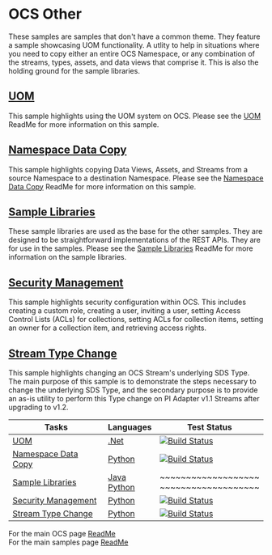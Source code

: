# OCS Other

These samples are samples that don't have a common theme. They feature a sample showcasing UOM functionality. A utlity to help in situations where you need to copy either an entire OCS Namespace, or any combination of the streams, types, assets, and data views that comprise it. This is also the holding ground for the sample libraries.

## [UOM](https://github.com/osisoft/sample-ocs-uom-dotnet)

This sample highlights using the UOM system on OCS. Please see the [UOM](https://github.com/osisoft/sample-ocs-uom-dotnet) ReadMe for more information on this sample.

## [Namespace Data Copy](https://github.com/osisoft/sample-ocs-namespace_data_copy-python)

This sample highlights copying Data Views, Assets, and Streams from a source Namespace to a destination Namespace. Please see the [Namespace Data Copy](https://github.com/osisoft/sample-ocs-namespace_data_copy-python) ReadMe for more information on this sample.

## [Sample Libraries](https://github.com/osisoft/OSI-Samples-OCS/blob/main/docs/SAMPLE_LIBRARIES.md)

These sample libraries are used as the base for the other samples. They are designed to be straightforward implementations of the REST APIs. They are for use in the samples. Please see the [Sample Libraries](https://github.com/osisoft/OSI-Samples-OCS/blob/main/docs/SAMPLE_LIBRARIES.md) ReadMe for more information on the sample libraries.

## [Security Management](https://github.com/osisoft/sample-ocs-security_management-python)

This sample highlights security configuration within OCS. This includes creating a custom role, creating a user, inviting a user, setting Access Control Lists (ACLs) for collections, setting ACLs for collection items, setting an owner for a collection item, and retrieving access rights.

## [Stream Type Change](https://github.com/osisoft/sample-ocs-stream_type_change-python)

This sample highlights changing an OCS Stream's underlying SDS Type. The main purpose of this sample is to demonstrate the steps necessary to change the underlying SDS Type, and the secondary purpose is to provide an as-is utility to perform this Type change on PI Adapter v1.1 Streams after upgrading to v1.2.

| Tasks | Languages | Test Status |
| -- | -- | -- |
| [UOM](https://github.com/osisoft/sample-ocs-uom-dotnet) | [.Net](https://github.com/osisoft/sample-ocs-uom-dotnet) | [![Build Status](https://dev.azure.com/osieng/engineering/_apis/build/status/product-readiness/OCS/osisoft.sample-ocs-uom-dotnet?repoName=osisoft%2Fsample-ocs-uom-dotnet&branchName=main)](https://dev.azure.com/osieng/engineering/_build/latest?definitionId=2625&repoName=osisoft%2Fsample-ocs-uom-dotnet&branchName=main) |
| [Namespace Data Copy](https://github.com/osisoft/sample-ocs-namespace_data_copy-python) | [Python](https://github.com/osisoft/sample-ocs-namespace_data_copy-python) | [![Build Status](https://dev.azure.com/osieng/engineering/_apis/build/status/product-readiness/OCS/osisoft.sample-ocs-namespace_data_copy-python?repoName=osisoft%2Fsample-ocs-namespace_data_copy-python&branchName=main)](https://dev.azure.com/osieng/engineering/_build/latest?definitionId=3856&repoName=osisoft%2Fsample-ocs-namespace_data_copy-python&branchName=main) |
| [Sample Libraries](https://github.com/osisoft/OSI-Samples-OCS/blob/main/docs/SAMPLE_LIBRARIES.md) | [Java](https://github.com/osisoft/sample-ocs-sample_libraries-java) </br> [Python](https://github.com/osisoft/sample-ocs-sample_libraries-python) | ~~~~~~~~~~~~~~~~~~~ </br> ~~~~~~~~~~~~~~~~~~~ | 
| [Security Management](https://github.com/osisoft/sample-ocs-security_management-python) | [Python](https://github.com/osisoft/sample-ocs-security_management-python) | [![Build Status](https://dev.azure.com/osieng/engineering/_apis/build/status/product-readiness/OCS/osisoft.sample-ocs-security_management-python?repoName=osisoft%2Fsample-ocs-security_management-python&branchName=main)](https://dev.azure.com/osieng/engineering/_build/latest?definitionId=4027&repoName=osisoft%2Fsample-ocs-security_management-python&branchName=main) |  
| [Stream Type Change](https://github.com/osisoft/sample-ocs-stream_type_change-python) | [Python](https://github.com/osisoft/sample-ocs-stream_type_change-python) | [![Build Status](https://dev.azure.com/osieng/engineering/_apis/build/status/product-readiness/OCS/osisoft.sample-ocs-stream_type_change-python?repoName=osisoft%2Fsample-ocs-stream_type_change-python&branchName=main)](https://dev.azure.com/osieng/engineering/_build/latest?definitionId=4426&repoName=osisoft%2Fsample-ocs-stream_type_change-python&branchName=main) |

For the main OCS page [ReadMe](https://github.com/osisoft/OSI-Samples-OCS)  
For the main samples page [ReadMe](https://github.com/osisoft/OSI-Samples)
